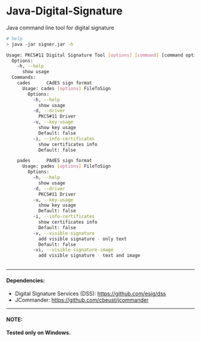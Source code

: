# Java-Digital-Signature
Java command line  tool for digital signature

```bash
# help
> java -jar signer.jar -h

Usage: PKCS#11 Digital Signature Tool [options] [command] [command options]
  Options:
    -h, --help
      show usage
  Commands:
    cades      CAdES sign format
      Usage: cades [options] FileToSign
        Options:
          -h, --help
            show usage
          -d, --driver
            PKCS#11 Driver
          -u, --key-usage
            show key usage
            Default: false
          -i, --info-certificates
            show certificates info
            Default: false

    pades      PAdES sign format
      Usage: pades [options] FileToSign
        Options:
          -h, --help
            show usage
          -d, --driver
            PKCS#11 Driver
          -u, --key-usage
            show key usage
            Default: false
          -i, --info-certificates
            show certificates info
            Default: false
          -v, --visible-signature
            add visible signature - only text
            Default: false
          -vi, --visible-signature-image
            add visible signature - text and image
    
```


-----
#### Dependencies: 

- Digital Signature Services (DSS): https://github.com/esig/dss
- JCommander: https://github.com/cbeust/jcommander

-----

#### NOTE:
**Tested only on Windows.**
